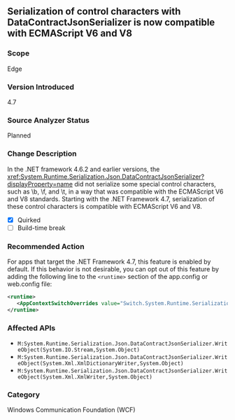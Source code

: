 ## Serialization of control characters with DataContractJsonSerializer is now compatible with ECMAScript V6 and V8

### Scope
Edge

### Version Introduced
4.7

### Source Analyzer Status
Planned

### Change Description

In the .NET framework 4.6.2 and earlier versions, the
<xref:System.Runtime.Serialization.Json.DataContractJsonSerializer?displayProperty=name>
did not serialize some special control characters, such as \b, \f, and \t, in a
way that was compatible with the ECMAScript V6 and V8 standards. Starting with
the .NET Framework 4.7, serialization of these control characters is compatible
with ECMAScript V6 and V8.

- [x] Quirked
- [ ] Build-time break

### Recommended Action

For apps that target the .NET Framework 4.7, this feature is enabled by default.
If this behavior is not desirable, you can opt out of this feature by adding the
following line to the `<runtime>` section of the app.config or web.config file:

   ```xml
   <runtime>
      <AppContextSwitchOverrides value="Switch.System.Runtime.Serialization.DoNotUseECMAScriptV6EscapeControlCharacter=false" />
   </runtime>
   ```

### Affected APIs
* `M:System.Runtime.Serialization.Json.DataContractJsonSerializer.WriteObject(System.IO.Stream,System.Object)`
* `M:System.Runtime.Serialization.Json.DataContractJsonSerializer.WriteObject(System.Xml.XmlDictionaryWriter,System.Object)`
* `M:System.Runtime.Serialization.Json.DataContractJsonSerializer.WriteObject(System.Xml.XmlWriter,System.Object)`

### Category
Windows Communication Foundation (WCF)

<!-- breaking change id: 168 -->
